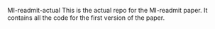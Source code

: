MI-readmit-actual
This is the actual repo for the MI-readmit paper. It contains all the code for the first version of the paper.
